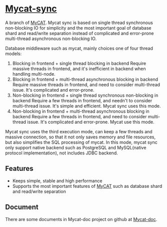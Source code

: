 # [Mycat-sync](https://github.com/little-pan/mycat-sync)

A branch of [MyCAT](https://github.com/MyCATApache/Mycat-Server). Mycat sync is based on single thread synchronous 
non-blocking IO for simplicity and the most important goal of database shard and read/write separation instead of 
complicated and error-prone multi-thread asynchronous non-blocking IO.

Database middleware such as mycat, mainly choices one of four thread models:
1) Blocking in frontend + single thread blocking in backend
  Require massive threads in frontend, and it's inefficient in backend when handling multi-node.
2) Blocking in frontend + multi-thread asynchronous blocking in backend
  Require massive threads in frontend, and need to consider multi-thread issue. It's complicated and error-prone.
3) Non-blocking in frontend + single thread synchronous non-blocking in backend
  Require a few threads in frontend, and needn't to consider multi-thread issue. It's simple and efficient. Mycat sync
uses this mode.
4) Non-blocking in frontend + multi-thread asynchronous blocking in backend
  Require a few threads in frontend, and need to consider multi-thread issue. It's complicated and error-prone. Mycat 
use this mode.

Mycat sync uses the third execution mode, can keep a few threads and massive connection, so that it not only saves memory 
and file resources, but also simplifies the SQL processing of mycat. In this mode, mycat sync only support native backend
such as PostgreSQL and MySQL(native protocol implementation), not includes JDBC backend.

## Features

* Keeps simple, stable and high performance
* Supports the most important features of [MyCAT](https://github.com/MyCATApache/Mycat-Server) such as database shard
and read/write separation

## Document

There are some documents in Mycat-doc project on github at [Mycat-doc](https://github.com/MyCATApache/Mycat-doc).
